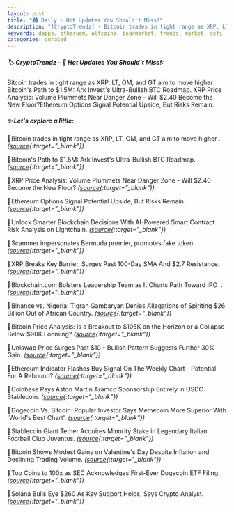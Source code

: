 ```yaml
---
layout: post
title: "🏙️ Daily - Hot Updates You Should't Miss!"
description: "[CryptoTrendz] - Bitcoin trades in tight range as XRP, LT, OM, and GT aim to move higher Bitcoin's Path to $1.5M: Ark Invest's Ultra-Bullish BTC Roadmap. XRP Price Analysis: Volume Plummets Near Danger Zone - Will $2.40 Become the New Floor?Ethereum Options Signal Potential Upside, But Risks Remain."
keywords: dapps, etheruem, altcoins, bearmarket, trends, market, defi, blockchain, dao, web3
categories: curated
---
```


##### 🏷️ CryptoTrendz - 📌 *Hot Updates You Should't Miss!:*

Bitcoin trades in tight range as XRP, LT, OM, and GT aim to move higher Bitcoin's Path to $1.5M: Ark Invest's Ultra-Bullish BTC Roadmap. XRP Price Analysis: Volume Plummets Near Danger Zone - Will $2.40 Become the New Floor?Ethereum Options Signal Potential Upside, But Risks Remain.

##### ✨ *Let's explore a little:*


🔹Bitcoin trades in tight range as XRP, LT, OM, and GT aim to move higher . *([source](https://s.avyag.com/a6u6){:target="_blank"})*

🔹Bitcoin's Path to $1.5M: Ark Invest's Ultra-Bullish BTC Roadmap. *([source](https://s.avyag.com/yed0){:target="_blank"})*

🔹XRP Price Analysis: Volume Plummets Near Danger Zone - Will $2.40 Become the New Floor? *([source](https://s.avyag.com/k524){:target="_blank"})*

🔹Ethereum Options Signal Potential Upside, But Risks Remain. *([source](https://s.avyag.com/hgkl){:target="_blank"})*

🔹Unlock Smarter Blockchain Decisions With AI-Powered Smart Contract Risk Analysis on Lightchain. *([source](https://s.avyag.com/xli9){:target="_blank"})*

🔹Scammer impersonates Bermuda premier, promotes fake token . *([source](https://s.avyag.com/5mvt){:target="_blank"})*

🔹XRP Breaks Key Barrier, Surges Past 100-Day SMA And $2.7 Resistance. *([source](https://s.avyag.com/uhwd){:target="_blank"})*

🔹Blockchain.com Bolsters Leadership Team as It Charts Path Toward IPO  . *([source](https://s.avyag.com/4eed){:target="_blank"})*

🔹Binance vs. Nigeria: Tigran Gambaryan Denies Allegations of Spiriting $26 Billion Out of African Country. *([source](https://s.avyag.com/cozt){:target="_blank"})*

🔹Bitcoin Price Analysis: Is a Breakout to $105K on the Horizon or a Collapse Below $90K Looming? *([source](https://s.avyag.com/7ure){:target="_blank"})*

🔹Uniswap Price Surges Past $10 - Bullish Pattern Suggests Further 30% Gain. *([source](https://s.avyag.com/pynv){:target="_blank"})*

🔹Ethereum Indicator Flashes Buy Signal On The Weekly Chart - Potential For A Rebound? *([source](https://s.avyag.com/dzc2){:target="_blank"})*

🔹Coinbase Pays Aston Martin Aramco Sponsorship Entirely in USDC Stablecoin. *([source](https://s.avyag.com/nlhm){:target="_blank"})*

🔹Dogecoin Vs. Bitcoin: Popular Investor Says Memecoin More Superior With 'World's Best Chart'. *([source](https://s.avyag.com/rf7j){:target="_blank"})*

🔹Stablecoin Giant Tether Acquires Minority Stake in Legendary Italian Football Club Juventus. *([source](https://s.avyag.com/58el){:target="_blank"})*

🔹Bitcoin Shows Modest Gains on Valentine's Day Despite Inflation and Declining Trading Volume. *([source](https://s.avyag.com/grct){:target="_blank"})*

🔹Top Coins to 100x as SEC Acknowledges First-Ever Dogecoin ETF Filing. *([source](https://s.avyag.com/vrqu){:target="_blank"})*

🔹Solana Bulls Eye $260 As Key Support Holds, Says Crypto Analyst. *([source](https://s.avyag.com/j7et){:target="_blank"})*
